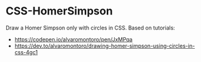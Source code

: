 # CSS-HomerSimpson

Draw a Homer Simpson only with circles in CSS.
Based on tutorials:

* https://codepen.io/alvaromontoro/pen/JxMPqa
* https://dev.to/alvaromontoro/drawing-homer-simpson-using-circles-in-css-4gc1
